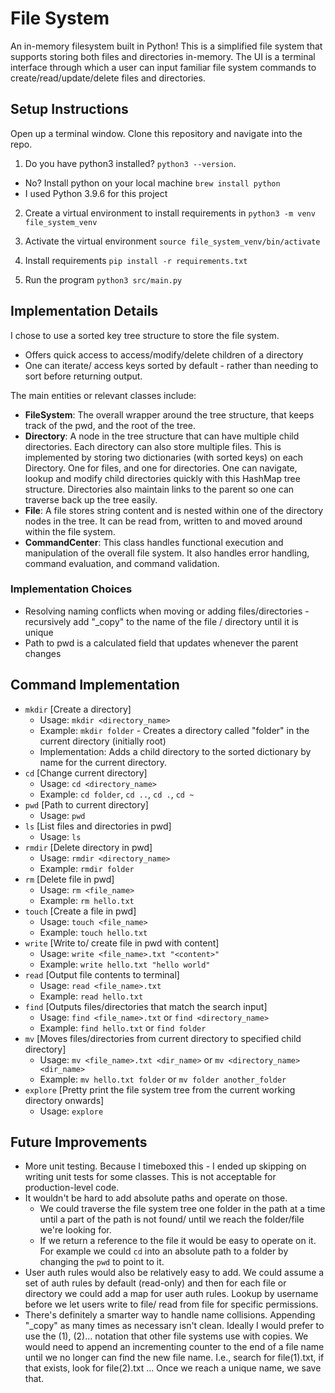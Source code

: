 # File System

An in-memory filesystem built in Python! This is a simplified file system that supports storing both files and
directories in-memory. The UI is a terminal interface through which a user can input familiar file system commands to create/read/update/delete files and directories.

## Setup Instructions

Open up a terminal window. Clone this repository and navigate into the repo.

1. Do you have python3 installed? `python3 --version`.

- No? Install python on your local machine `brew install python`
- I used Python 3.9.6 for this project

2. Create a virtual environment to install requirements in `python3 -m venv file_system_venv`

3. Activate the virtual environment `source file_system_venv/bin/activate`

4. Install requirements `pip install -r requirements.txt`

5. Run the program `python3 src/main.py`

## Implementation Details

I chose to use a sorted key tree structure to store the file system.

- Offers quick access to access/modify/delete children of a directory
- One can iterate/ access keys sorted by default - rather than needing to sort before returning output.

The main entities or relevant classes include:

- **FileSystem**: The overall wrapper around the tree structure, that keeps track of the pwd, and the root of the tree.
- **Directory**: A node in the tree structure that can have multiple child directories. Each directory can also store multiple files. This is implemented by storing two dictionaries (with sorted keys) on each Directory. One for files, and one for directories. One can navigate, lookup and modify child directories quickly with this HashMap tree structure. Directories also maintain links to the parent so one can traverse back up the tree easily.
- **File**: A file stores string content and is nested within one of the directory nodes in the tree. It can be read from, written to and moved around within the file system.
- **CommandCenter**: This class handles functional execution and manipulation of the overall file system. It also handles error handling, command evaluation, and command validation.

### Implementation Choices

- Resolving naming conflicts when moving or adding files/directories - recursively add "\_copy" to the name of the file / directory until it is unique
- Path to pwd is a calculated field that updates whenever the parent changes

## Command Implementation

- `mkdir` [Create a directory]
  - Usage: `mkdir <directory_name>`
  - Example: `mkdir folder` - Creates a directory called "folder" in the current directory (initially root)
  - Implementation: Adds a child directory to the sorted dictionary by name for the current directory.
- `cd` [Change current directory]
  - Usage: `cd <directory_name>`
  - Example: `cd folder`, `cd ..`, `cd .`, `cd ~`
- `pwd` [Path to current directory]
  - Usage: `pwd`
- `ls` [List files and directories in pwd]
  - Usage: `ls`
- `rmdir` [Delete directory in pwd]
  - Usage: `rmdir <directory_name>`
  - Example: `rmdir folder`
- `rm` [Delete file in pwd]
  - Usage: `rm <file_name>`
  - Example: `rm hello.txt`
- `touch` [Create a file in pwd]
  - Usage: `touch <file_name>`
  - Example: `touch hello.txt`
- `write` [Write to/ create file in pwd with content]
  - Usage: `write <file_name>.txt "<content>"`
  - Example: `write hello.txt "hello world"`
- `read` [Output file contents to terminal]
  - Usage: `read <file_name>.txt`
  - Example: `read hello.txt`
- `find` [Outputs files/directories that match the search input]
  - Usage: `find <file_name>.txt` or `find <directory_name>`
  - Example: `find hello.txt` or `find folder`
- `mv` [Moves files/directories from current directory to specified child directory]
  - Usage: `mv <file_name>.txt <dir_name>` or `mv <directory_name> <dir_name>`
  - Example: `mv hello.txt folder` or `mv folder another_folder`
- `explore` [Pretty print the file system tree from the current working directory onwards]
  - Usage: `explore`

## Future Improvements
- More unit testing. Because I timeboxed this - I ended up skipping on writing unit tests for some classes. This is not acceptable for production-level code.
- It wouldn't be hard to add absolute paths and operate on those.
  - We could traverse the file system tree one folder in the path at a time until a part of the path is not found/ until we reach the folder/file we're looking for.
  - If we return a reference to the file it would be easy to operate on it. For example we could `cd` into an absolute path to a folder by changing the `pwd` to point to it.
- User auth rules would also be relatively easy to add. We could assume a set of auth rules by default (read-only) and then for each file or directory we could add a map for user auth rules. Lookup by username before we let users write to file/ read from file for specific permissions.
- There's definitely a smarter way to handle name collisions. Appending "\_copy" as many times as necessary isn't clean. Ideally I would prefer to use the (1), (2)... notation that other file systems use with copies. We would need to append an incrementing counter to the end of a file name until we no longer can find the new file name. I.e., search for file(1).txt, if that exists, look for file(2).txt ... Once we reach a unique name, we save that.
